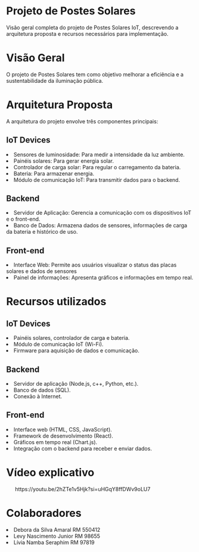 <h1>Projeto de Postes Solares</h1>
Visão geral completa do projeto de Postes Solares IoT, descrevendo a arquitetura proposta e recursos necessários para implementação.

<h1>Visão Geral</h1>
O projeto de Postes Solares tem como objetivo melhorar a eficiência e a sustentabilidade da iluminação pública.

<h1>Arquitetura Proposta</h1>
A arquitetura do projeto envolve três componentes principais:

<h2>IoT Devices</h2>
<li>Sensores de luminosidade: Para medir a intensidade da luz ambiente.</li>
<li>Painéis solares: Para gerar energia solar.</li>
<li>Controlador de carga solar: Para regular o carregamento da bateria.</li>
<li>Bateria: Para armazenar energia.</li>
<li>Módulo de comunicação IoT: Para transmitir dados para o backend.</li>
<h2>Backend</h2>
<li>Servidor de Aplicação: Gerencia a comunicação com os dispositivos IoT e o front-end.</li>
<li>Banco de Dados: Armazena dados de sensores, informações de carga da bateria e histórico de uso.</li>
<h2>Front-end</h2>
<li>Interface Web: Permite aos usuários visualizar o status das placas solares e dados de sensores</li>
<li>Painel de informações: Apresenta gráficos e informações em tempo real.</li>

<h1>Recursos utilizados</h1>
<h2>IoT Devices</h2>
<li>Painéis solares, controlador de carga e bateria.</li>
<li>Módulo de comunicação IoT (Wi-Fi).</li>
<li>Firmware para aquisição de dados e comunicação.</li>
<h2>Backend</h2>
<li>Servidor de aplicação (Node.js, c++, Python, etc.).</li>
<li>Banco de dados (SQL).</li>
<li>Conexão à Internet.</li>
<h2>Front-end</h2>
<li>Interface web (HTML, CSS, JavaScript).</li>
<li>Framework de desenvolvimento (React).</li>
<li>Gráficos em tempo real (Chart.js).</li>
<li>Integração com o backend para receber e enviar dados.</li>

<h1>Vídeo explicativo</h1>
<ul>https://youtu.be/2hZTe1v5Hjk?si=uHGqY8ffDWv9oLU7</ul>

<h1>Colaboradores</h1>
<li>Debora da Silva Amaral RM 550412</li>
<li>Levy Nascimento Junior RM 98655</li>
<li>Lívia Namba Seraphim RM 97819</li>
